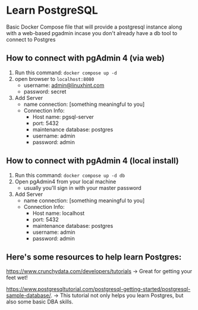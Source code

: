 # Learn PostgreSQL

Basic Docker Compose file that will provide a postgresql instance along with a web-based pgadmin incase you don't already have a db tool to connect to Postgres

## How to connect with pgAdmin 4 (via web)

1. Run this command: ``` docker compose up -d ```
2. open browser to ``` localhost:8080 ```
    - username: admin@linuxhint.com
    - password: secret
3. Add Server
    - name connection: [something meaningful to you]
    - Connection Info: 
        - Host name: pgsql-server
        - port: 5432
        - maintenance database: postgres
        - username: admin
        - password: admin
    
## How to connect with pgAdmin 4 (local install)

1. Run this command: ``` docker compose up -d db ```
2. Open pgAdmin4 from your local machine
    - usually you'll sign in with your master password
3. Add Server
    - name connection: [something meaningful to you]
    - Connection Info: 
        - Host name: localhost
        - port: 5432
        - maintenance database: postgres
        - username: admin
        - password: admin

## Here's some resources to help learn Postgres:

https://www.crunchydata.com/developers/tutorials -> Great for getting your feet wet!

https://www.postgresqltutorial.com/postgresql-getting-started/postgresql-sample-database/. -> This tutorial not only helps you learn Postgres, but also some basic DBA skills.
